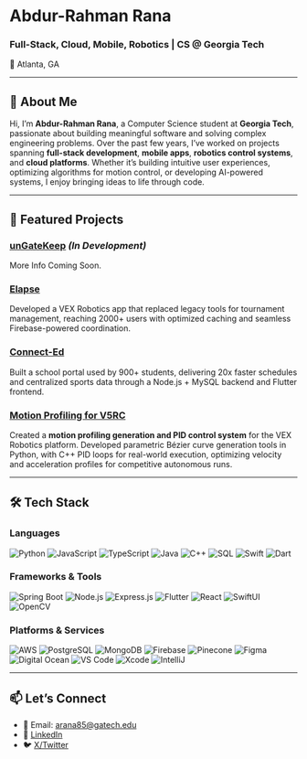 # Abdur-Rahman Rana

### Full-Stack, Cloud, Mobile, Robotics | CS @ Georgia Tech  
📍 Atlanta, GA  

---

## 👋 About Me
Hi, I’m **Abdur-Rahman Rana**, a Computer Science student at **Georgia Tech**, passionate about building meaningful software and solving complex engineering problems. Over the past few years, I’ve worked on projects spanning **full-stack development**, **mobile apps**, **robotics control systems**, and **cloud platforms**. Whether it’s building intuitive user experiences, optimizing algorithms for motion control, or developing AI-powered systems, I enjoy bringing ideas to life through code.

---

## 🚀 Featured Projects

### [unGateKeep](https://github.com/arrana16/unGateKeep) *(In Development)*  
More Info Coming Soon.

### [Elapse](https://github.com/arrana16/elapse)  
Developed a VEX Robotics app that replaced legacy tools for tournament management, reaching 2000+ users with optimized caching and seamless Firebase-powered coordination.

### [Connect-Ed](https://github.com/Connect-Ed-Devs/connect_ed_2)  
Built a school portal used by 900+ students, delivering 20x faster schedules and centralized sports data through a Node.js + MySQL backend and Flutter frontend.

### [Motion Profiling for V5RC](https://github.com/arrana16/V5RC-Motion-Profiling)
Created a **motion profiling generation and PID control system** for the VEX Robotics platform. Developed parametric Bézier curve generation tools in Python, with C++ PID loops for real-world execution, optimizing velocity and acceleration profiles for competitive autonomous runs.

---

## 🛠️ Tech Stack

### Languages
![Python](https://img.shields.io/badge/-Python-000?&logo=Python)
![JavaScript](https://img.shields.io/badge/-JavaScript-000?&logo=JavaScript)
![TypeScript](https://img.shields.io/badge/-TypeScript-000?&logo=TypeScript)
![Java](https://img.shields.io/badge/-Java-000?&logo=Java)
![C++](https://img.shields.io/badge/-C++-000?&logo=c%2b%2b)
![SQL](https://img.shields.io/badge/-SQL-000?&logo=MySQL)
![Swift](https://img.shields.io/badge/-Swift-000?&logo=Swift)
![Dart](https://img.shields.io/badge/-Dart-000?&logo=Dart)

### Frameworks & Tools
![Spring Boot](https://img.shields.io/badge/-SpringBoot-000?&logo=Spring)
![Node.js](https://img.shields.io/badge/-Node.js-000?&logo=node.js)
![Express.js](https://img.shields.io/badge/-Express.js-000?&logo=express)
![Flutter](https://img.shields.io/badge/-Flutter-000?&logo=Flutter)
![React](https://img.shields.io/badge/-React-000?&logo=React)
![SwiftUI](https://img.shields.io/badge/-SwiftUI-000?&logo=Swift)
![OpenCV](https://img.shields.io/badge/-OpenCV-000?&logo=OpenCV)

### Platforms & Services
![AWS](https://img.shields.io/badge/-AWS-000?&logo=Amazon-AWS)
![PostgreSQL](https://img.shields.io/badge/-PostgreSQL-000?&logo=PostgreSQL)
![MongoDB](https://img.shields.io/badge/-MongoDB-000?&logo=MongoDB)
![Firebase](https://img.shields.io/badge/-Firebase-000?&logo=Firebase)
![Pinecone](https://img.shields.io/badge/-Pinecone-000?&logo=Pinecone)
![Figma](https://img.shields.io/badge/-Figma-000?&logo=Figma)
![Digital Ocean](https://img.shields.io/badge/-DigitalOcean-000?&logo=DigitalOcean)
![VS Code](https://img.shields.io/badge/-VSCode-000?&logo=Visual-Studio-Code)
![Xcode](https://img.shields.io/badge/-Xcode-000?&logo=Xcode)
![IntelliJ](https://img.shields.io/badge/-IntelliJ-000?&logo=IntelliJ-Idea)

---

## 📫 Let’s Connect
- 📧 Email: arana85@gatech.edu
- 🔗 [LinkedIn](www.linkedin.com/in/abdur-rahman-rana-3b910928b)
- 🐦 [X/Twitter](https://x.com/durrana16?s=21)
